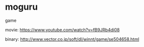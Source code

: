 # moguru
game

movie: <https://www.youtube.com/watch?v=fB9JRb4di08>

binary: <http://www.vector.co.jp/soft/dl/winnt/game/se504658.html>

